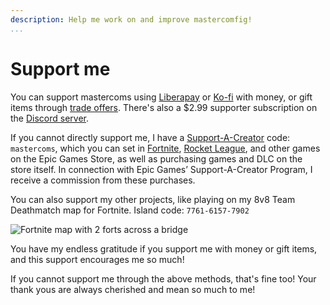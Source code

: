 ```yaml
---
description: Help me work on and improve mastercomfig!
...
```


# Support me

You can support mastercoms using [Liberapay](https://liberapay.com/mastercoms/) or [Ko-fi](https://ko-fi.com/mastercoms) with money, or gift items through [trade offers](https://steamcommunity.com/tradeoffer/new/?partner=85845165&token=M9cQHh8N). There's also a $2.99 supporter subscription on the [Discord server](https://discord.com/servers/mastercomfig-389089828249010188).

If you cannot directly support me, I have a [Support-A-Creator](https://www.epicgames.com/fortnite/en-US/news/support-a-creator-faq) code: `mastercoms`,
which you can set in
[Fortnite](https://www.epicgames.com/fortnite/en-US/news/support-a-creator-faq),
[Rocket League](https://www.rocketleague.com/support-a-creator/),
and other games on the Epic Games Store, as well as purchasing games and DLC on the store itself.
In connection with Epic Games’ Support-A-Creator Program, I receive a commission from these purchases.

You can also support my other projects, like playing on my 8v8 Team Deathmatch map for Fortnite. Island code: `7761-6157-7902`

![Fortnite map with 2 forts across a bridge](https://pbs.twimg.com/media/F8XdcVlWcAAR4c7?format=jpg&name=4096x4096)


<!-- You can use Ko-fi to get [a config commission](https://ko-fi.com/mastercoms/commissions), where I personally tune a config exactly to your preferences and PC setup. I can also do this via a trade for 3 keys. There is also an addon where I can do advanced scripting at your request (6 keys if paying via trade). -->

<!-- Finally, you can buy early access to the config for a month through [Ko-fi](https://ko-fi.com/mastercoms/shop). This will give you access to more frequent updates released throughout the month, rather than the monthly stable releases of the config. -->

You have my endless gratitude if you support me with money or gift items, and this support encourages me so much!

If you cannot support me through the above methods, that's fine too! Your thank yous are always cherished and mean so much to me!
